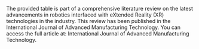 The provided table is part of a comprehensive literature review on the latest advancements in robotics interfaced with eXtended Reality (XR) technologies in the industry. This review has been published in the International Journal of Advanced Manufacturing Technology. You can access the full article at: International Journal of Advanced Manufacturing Technology.
